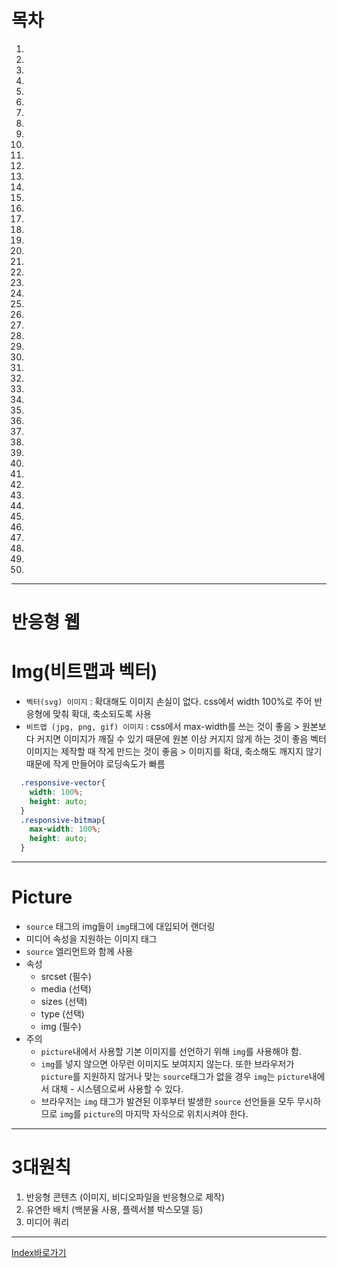 # 목차
  1. []()
  2. []()
  3. []()
  4. []()
  5. []()
  6. []()
  7. []()
  8. []()
  9. []()
  10. []()
  11. []()
  12. []()
  13. []()
  14. []()
  15. []()
  16. []()
  17. []()
  18. []()
  19. []()
  20. []()
  21. []()
  22. []()
  23. []()
  24. []()
  25. []()
  26. []()
  27. []()
  28. []()
  29. []()
  30. []()
  31. []()
  32. []()
  33. []()
  34. []()
  35. []()
  36. []()
  37. []()
  38. []()
  39. []()
  40. []()
  41. []()
  42. []()
  43. []()
  44. []()
  45. []()
  46. []()
  47. []()
  48. []()
  49. []()
  50. []()

------

# 반응형 웹

# Img(비트맵과 벡터)
  - `벡터(svg) 이미지` : 확대해도 이미지 손실이 없다. css에서 width 100%로 주어 반응형에 맞춰 확대, 축소되도록 사용 
  - `비트맵 (jpg, png, gif) 이미지` : css에서 max-width를 쓰는 것이 좋음 > 원본보다 커지면 이미지가 깨질 수 있기 때문에 원본 이상 커지지 않게 하는 것이 좋음 
    벡터 이미지는 제작할 때 작게 만드는 것이 좋음 > 이미지를 확대, 축소해도 깨지지 않기 때문에 작게 만들어야 로딩속도가 빠름
  ```scss
    .responsive-vector{
      width: 100%;
      height: auto;
    }
    .responsive-bitmap{
      max-width: 100%;
      height: auto;
    }
  ```

------

# Picture
  - `source` 태그의 img들이 `img`태그에 대입되어 랜더링
  - 미디어 속성을 지원하는 이미지 태그
  - `source` 엘리먼트와 함께 사용
  - 속성
    - srcset (필수)
    - media (선택)
    - sizes (선택)
    - type (선택)
    - img (필수)
  - 주의
    - `picture`내에서 사용할 기본 이미지를 선언하기 위해 `img`를 사용해야 함.
    - `img`를 넣지 않으면 아무런 이미지도 보여지지 않는다. 또한 브라우저가 `picture`를 지원하지 않거나 맞는 `source`태그가 없을 경우 `img`는 `picture`내에서 대체 - 시스템으로써 사용할 수 있다.
    - 브라우저는 `img` 태그가 발견된 이후부터 발생한 `source` 선언들을 모두 무시하므로 `img`를 `picture`의 마지막 자식으로 위치시켜야 한다. 

------

# 3대원칙
  1. 반응형 콘텐츠 (이미지, 비디오파일을 반응형으로 제작) 
  2. 유연한 배치 (백분율 사용, 플렉서블 박스모델 등)
  3. 미디어 쿼리

------

[Index바로가기](https://github.com/seromkim1005/study)
